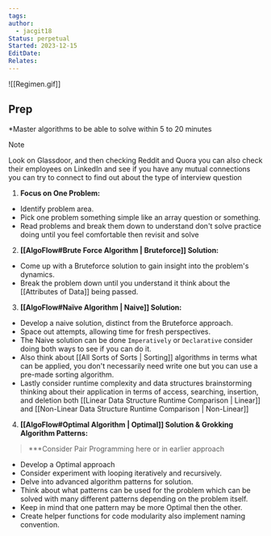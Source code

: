 ```yaml
---
tags: 
author:
  - jacgit18
Status: perpetual
Started: 2023-12-15
EditDate: 
Relates:
---
```

![[Regimen.gif]]
## Prep  
*Master algorithms to be able to solve within 5 to 20 minutes  
>[!note] 
>Look on Glassdoor, and then checking Reddit and Quora you can also check their employees on LinkedIn and see if you have any mutual connections you can try to connect to find out about the type of interview question

1. **Focus on One Problem:**  
- Identify problem area.
- Pick one problem something simple like an array question or something.
- Read problems and break them down to understand don't solve practice doing until you feel comfortable then revisit and solve 
  
2. **[[AlgoFlow#**Brute Force Algorithm** | Bruteforce]] Solution:**  
- Come up with a Bruteforce solution to gain insight into the problem's dynamics.  
- Break the problem down until you understand it think about the [[Attributes of Data]] being passed.  
  
3. **[[AlgoFlow#**Naïve Algorithm** | Naive]] Solution:**  
- Develop a naive solution, distinct from the Bruteforce approach.  
- Space out attempts, allowing time for fresh perspectives.
- The Naive solution can be done `Imperatively` or `Declarative` consider doing both ways to see if you can do it.
- Also think about [[All Sorts of Sorts | Sorting]] algorithms in terms what can be applied, you don't necessarily need write one but you can use a pre-made sorting algorithm.
- Lastly consider runtime complexity and data structures brainstorming thinking about their application in terms of access, searching, insertion, and deletion both [[Linear Data Structure Runtime Comparison | Linear]] and [[Non-Linear Data Structure Runtime Comparison | Non-Linear]]

  
4. **[[AlgoFlow#**Optimal Algorithm** | Optimal]] Solution & Grokking Algorithm Patterns:** 
> ***Consider Pair Programming here or in earlier approach
- Develop a Optimal approach
- Consider experiment with looping iteratively and recursively.  
- Delve into advanced algorithm patterns for solution. 
- Think about what patterns can be used for the problem which can be solved with many different patterns depending on the problem itself.
- Keep in mind that one pattern may be more Optimal then the other.
- Create helper functions for code modularity also implement naming convention. 


